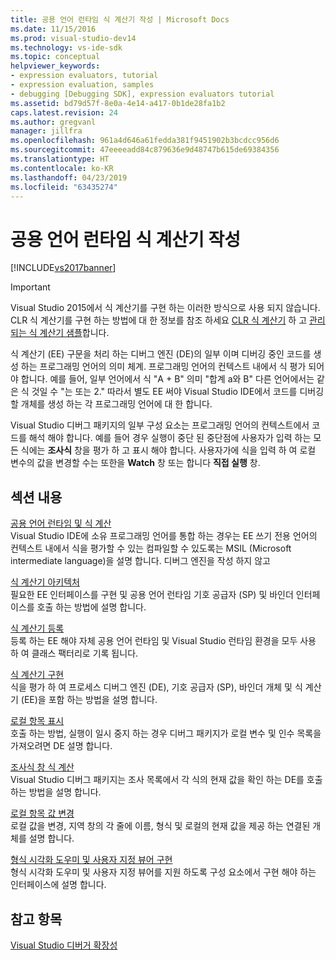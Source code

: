 ```yaml
---
title: 공용 언어 런타임 식 계산기 작성 | Microsoft Docs
ms.date: 11/15/2016
ms.prod: visual-studio-dev14
ms.technology: vs-ide-sdk
ms.topic: conceptual
helpviewer_keywords:
- expression evaluators, tutorial
- expression evaluation, samples
- debugging [Debugging SDK], expression evaluators tutorial
ms.assetid: bd79d57f-8e0a-4e14-a417-0b1de28fa1b2
caps.latest.revision: 24
ms.author: gregvanl
manager: jillfra
ms.openlocfilehash: 961a4d646a61fedda381f9451902b3bcdcc956d6
ms.sourcegitcommit: 47eeeeadd84c879636e9d48747b615de69384356
ms.translationtype: HT
ms.contentlocale: ko-KR
ms.lasthandoff: 04/23/2019
ms.locfileid: "63435274"
---
```

# <a name="writing-a-common-language-runtime-expression-evaluator"></a>공용 언어 런타임 식 계산기 작성
[!INCLUDE[vs2017banner](../../includes/vs2017banner.md)]

> [!IMPORTANT]
> Visual Studio 2015에서 식 계산기를 구현 하는 이러한 방식으로 사용 되지 않습니다. CLR 식 계산기를 구현 하는 방법에 대 한 정보를 참조 하세요 [CLR 식 계산기](https://github.com/Microsoft/ConcordExtensibilitySamples/wiki/CLR-Expression-Evaluators) 하 고 [관리 되는 식 계산기 샘플](https://github.com/Microsoft/ConcordExtensibilitySamples/wiki/Managed-Expression-Evaluator-Sample)합니다.  
  
 식 계산기 (EE) 구문을 처리 하는 디버그 엔진 (DE)의 일부 이며 디버깅 중인 코드를 생성 하는 프로그래밍 언어의 의미 체계. 프로그래밍 언어의 컨텍스트 내에서 식 평가 되어야 합니다. 예를 들어, 일부 언어에서 식 "A + B" 의미 "합계 a와 B" 다른 언어에서는 같은 식 것일 수 "는 또는 2." 따라서 별도 EE 써야 Visual Studio IDE에서 코드를 디버깅할 개체를 생성 하는 각 프로그래밍 언어에 대 한 합니다.  
  
 Visual Studio 디버그 패키지의 일부 구성 요소는 프로그래밍 언어의 컨텍스트에서 코드를 해석 해야 합니다. 예를 들어 경우 실행이 중단 된 중단점에 사용자가 입력 하는 모든 식에는 **조사식** 창을 평가 하 고 표시 해야 합니다. 사용자가에 식을 입력 하 여 로컬 변수의 값을 변경할 수는 또한을 **Watch** 창 또는 합니다 **직접 실행** 창.  
  
## <a name="in-this-section"></a>섹션 내용  
 [공용 언어 런타임 및 식 계산](../../extensibility/debugger/common-language-runtime-and-expression-evaluation.md)  
 Visual Studio IDE에 소유 프로그래밍 언어를 통합 하는 경우는 EE 쓰기 전용 언어의 컨텍스트 내에서 식을 평가할 수 있는 컴파일할 수 있도록는 MSIL (Microsoft intermediate language)을 설명 합니다. 디버그 엔진을 작성 하지 않고  
  
 [식 계산기 아키텍처](../../extensibility/debugger/expression-evaluator-architecture.md)  
 필요한 EE 인터페이스를 구현 및 공용 언어 런타임 기호 공급자 (SP) 및 바인더 인터페이스를 호출 하는 방법에 설명 합니다.  
  
 [식 계산기 등록](../../extensibility/debugger/registering-an-expression-evaluator.md)  
 등록 하는 EE 해야 자체 공용 언어 런타임 및 Visual Studio 런타임 환경을 모두 사용 하 여 클래스 팩터리로 기록 됩니다.  
  
 [식 계산기 구현](../../extensibility/debugger/implementing-an-expression-evaluator.md)  
 식을 평가 하 여 프로세스 디버그 엔진 (DE), 기호 공급자 (SP), 바인더 개체 및 식 계산기 (EE)을 포함 하는 방법을 설명 합니다.  
  
 [로컬 항목 표시](../../extensibility/debugger/displaying-locals.md)  
 호출 하는 방법, 실행이 일시 중지 하는 경우 디버그 패키지가 로컬 변수 및 인수 목록을 가져오려면 DE 설명 합니다.  
  
 [조사식 창 식 계산](../../extensibility/debugger/evaluating-a-watch-window-expression.md)  
 Visual Studio 디버그 패키지는 조사 목록에서 각 식의 현재 값을 확인 하는 DE를 호출 하는 방법을 설명 합니다.  
  
 [로컬 항목 값 변경](../../extensibility/debugger/changing-the-value-of-a-local.md)  
 로컬 값을 변경, 지역 창의 각 줄에 이름, 형식 및 로컬의 현재 값을 제공 하는 연결된 개체를 설명 합니다.  
  
 [형식 시각화 도우미 및 사용자 지정 뷰어 구현](../../extensibility/debugger/implementing-type-visualizers-and-custom-viewers.md)  
 형식 시각화 도우미 및 사용자 지정 뷰어를 지원 하도록 구성 요소에서 구현 해야 하는 인터페이스에 설명 합니다.  
  
## <a name="see-also"></a>참고 항목  
 [Visual Studio 디버거 확장성](../../extensibility/debugger/visual-studio-debugger-extensibility.md)
